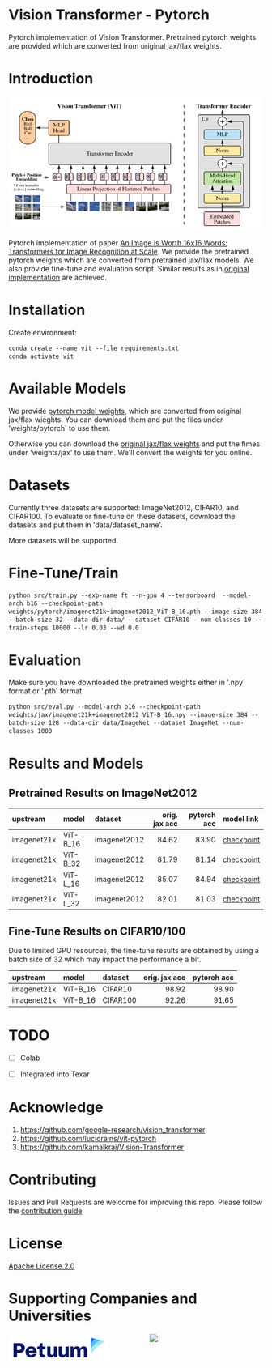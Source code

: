 # Vision Transformer - Pytorch
Pytorch implementation of Vision Transformer. Pretrained pytorch weights are provided which are converted from original jax/flax weights. 


# Introduction

![Figure 1 from paper](examples/figure1.png)

Pytorch implementation of paper [An Image is Worth 16x16 Words: Transformers for Image Recognition at Scale](https://arxiv.org/abs/2010.11929). 
We provide the pretrained pytorch weights which are converted from pretrained jax/flax models.
We also provide fine-tune and evaluation script. 
Similar results as in [original implementation](https://github.com/google-research/vision_transformer) are achieved.


# Installation

Create environment:
```
conda create --name vit --file requirements.txt
conda activate vit
```

# Available Models

We provide [pytorch model weights](https://drive.google.com/drive/folders/1azgrD1P413pXLJME0PjRRU-Ez-4GWN-S?usp=sharing), which are converted from original jax/flax wieghts. 
You can download them and put the files under 'weights/pytorch' to use them.

Otherwise you can download the [original jax/flax weights](https://github.com/google-research/vision_transformer) and put the fimes under 'weights/jax' to use them.
We'll convert the weights for you online.

# Datasets

Currently three datasets are supported: ImageNet2012, CIFAR10, and CIFAR100. 
To evaluate or fine-tune on these datasets, download the datasets and put them in 'data/dataset_name'. 

More datasets will be supported.


# Fine-Tune/Train
```
python src/train.py --exp-name ft --n-gpu 4 --tensorboard  --model-arch b16 --checkpoint-path weights/pytorch/imagenet21k+imagenet2012_ViT-B_16.pth --image-size 384 --batch-size 32 --data-dir data/ --dataset CIFAR10 --num-classes 10 --train-steps 10000 --lr 0.03 --wd 0.0
```


# Evaluation
Make sure you have downloaded the pretrained weights either in '.npy' format or '.pth' format
```
python src/eval.py --model-arch b16 --checkpoint-path weights/jax/imagenet21k+imagenet2012_ViT-B_16.npy --image-size 384 --batch-size 128 --data-dir data/ImageNet --dataset ImageNet --num-classes 1000
```


# Results and Models

## Pretrained Results on ImageNet2012
| upstream    | model    | dataset      | orig. jax acc  |  pytorch acc  | model link                                                                                                                                                   |
|:------------|:---------|:-------------|---------------:|--------------:|:-------------------------------------------------------------------------------------------------------------------------------------------------------|
| imagenet21k | ViT-B_16 | imagenet2012 |     84.62      |     83.90     | [checkpoint](https://drive.google.com/file/d/1gEcyb4HUDzIvu7lQWTOyDC1X00YzCxFx/view?usp=sharing) |
| imagenet21k | ViT-B_32 | imagenet2012 |     81.79      |     81.14     | [checkpoint](https://drive.google.com/file/d/1GingK9L_VcJynTCYMc3iMvCh4WG7ScBS/view?usp=sharing) |
| imagenet21k | ViT-L_16 | imagenet2012 |     85.07      |     84.94     | [checkpoint](https://drive.google.com/file/d/1YVLunKEGApaSKXZKewZz974gHt09Uwyf/view?usp=sharing) |
| imagenet21k | ViT-L_32 | imagenet2012 |     82.01      |     81.03     | [checkpoint](https://drive.google.com/file/d/1TKOa_dQaMOCL8r_rtcdB7dLGQtzBQ0ud/view?usp=sharing) |

## Fine-Tune Results on CIFAR10/100

Due to limited GPU resources, the fine-tune results are obtained by using a batch size of 32 which may impact the performance a bit.

| upstream    | model    | dataset      | orig. jax acc  |  pytorch acc  | 
|:------------|:---------|:-------------|---------------:|--------------:|
| imagenet21k | ViT-B_16 | CIFAR10      |     98.92      |     98.90     | 
| imagenet21k | ViT-B_16 | CIFAR100     |     92.26      |     91.65     | 
 

# TODO
- [ ] Colab
- [ ] Integrated into Texar


# Acknowledge
1. https://github.com/google-research/vision_transformer
2. https://github.com/lucidrains/vit-pytorch
3. https://github.com/kamalkraj/Vision-Transformer

# Contributing
Issues and Pull Requests are welcome for improving this repo. Please follow the [contribution guide](./CONTRIBUTING.md)


# License
[Apache License 2.0](./LICENSE)


# Supporting Companies and Universities
<p float="left">
   <img src="https://raw.githubusercontent.com/asyml/forte/master/docs/_static/img/Petuum.png" width="200" align="top">
   &nbsp;&nbsp;&nbsp;&nbsp;&nbsp;&nbsp;&nbsp;&nbsp;&nbsp;&nbsp;&nbsp;&nbsp;&nbsp;&nbsp;&nbsp;&nbsp;&nbsp;&nbsp;
   <img src="https://asyml.io/assets/institutions/cmu.png", width="200" align="top">
</p>
